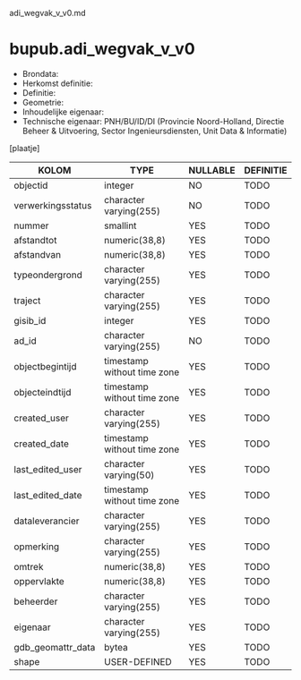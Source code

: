 adi_wegvak_v_v0.md

# bupub.adi_wegvak_v_v0


* Brondata: 
* Herkomst definitie: 
* Definitie: 
* Geometrie: 
* Inhoudelijke eigenaar: 
* Technische eigenaar: PNH/BU/ID/DI (Provincie Noord-Holland, Directie Beheer & Uitvoering, Sector Ingenieursdiensten, Unit Data & Informatie)

[plaatje]


|KOLOM                            |TYPE                       |NULLABLE|DEFINITIE|
|------                           |----                       |-----   |-----    |
|objectid                         |integer                    |NO      |TODO|
|verwerkingsstatus                |character varying(255)     |NO      |TODO|
|nummer                           |smallint                   |YES     |TODO|
|afstandtot                       |numeric(38,8)              |YES     |TODO|
|afstandvan                       |numeric(38,8)              |YES     |TODO|
|typeondergrond                   |character varying(255)     |YES     |TODO|
|traject                          |character varying(255)     |YES     |TODO|
|gisib_id                         |integer                    |YES     |TODO|
|ad_id                            |character varying(255)     |NO      |TODO|
|objectbegintijd                  |timestamp without time zone|YES     |TODO|
|objecteindtijd                   |timestamp without time zone|YES     |TODO|
|created_user                     |character varying(255)     |YES     |TODO|
|created_date                     |timestamp without time zone|YES     |TODO|
|last_edited_user                 |character varying(50)      |YES     |TODO|
|last_edited_date                 |timestamp without time zone|YES     |TODO|
|dataleverancier                  |character varying(255)     |YES     |TODO|
|opmerking                        |character varying(255)     |YES     |TODO|
|omtrek                           |numeric(38,8)              |YES     |TODO|
|oppervlakte                      |numeric(38,8)              |YES     |TODO|
|beheerder                        |character varying(255)     |YES     |TODO|
|eigenaar                         |character varying(255)     |YES     |TODO|
|gdb_geomattr_data                |bytea                      |YES     |TODO|
|shape                            |USER-DEFINED               |YES     |TODO|
